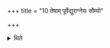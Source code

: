 +++
title = "10 तेषाम् पूर्वेद्युराग्नेयः सौम्यो"

+++

<details><summary>थिते</summary>

तेषां पूर्वेद्युराग्नेयः सौम्यो बार्हस्पत्यश्च पशवः १०
</details>
